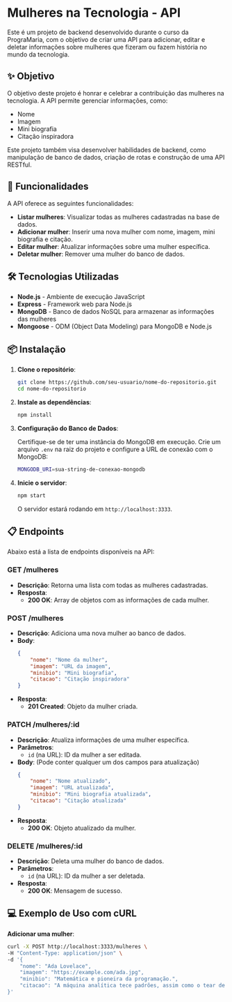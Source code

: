# Mulheres na Tecnologia - API

Este é um projeto de backend desenvolvido durante o curso da PrograMaria, com o objetivo de criar uma API para adicionar, editar e deletar informações sobre mulheres que fizeram ou fazem história no mundo da tecnologia.

## ✨ Objetivo

O objetivo deste projeto é honrar e celebrar a contribuição das mulheres na tecnologia. A API permite gerenciar informações, como:
- Nome
- Imagem
- Mini biografia
- Citação inspiradora

Este projeto também visa desenvolver habilidades de backend, como manipulação de banco de dados, criação de rotas e construção de uma API RESTful.

## 🚀 Funcionalidades

A API oferece as seguintes funcionalidades:

- **Listar mulheres**: Visualizar todas as mulheres cadastradas na base de dados.
- **Adicionar mulher**: Inserir uma nova mulher com nome, imagem, mini biografia e citação.
- **Editar mulher**: Atualizar informações sobre uma mulher específica.
- **Deletar mulher**: Remover uma mulher do banco de dados.

## 🛠️ Tecnologias Utilizadas

- **Node.js** - Ambiente de execução JavaScript
- **Express** - Framework web para Node.js
- **MongoDB** - Banco de dados NoSQL para armazenar as informações das mulheres
- **Mongoose** - ODM (Object Data Modeling) para MongoDB e Node.js

## 📦 Instalação

1. **Clone o repositório**:

    ```bash
    git clone https://github.com/seu-usuario/nome-do-repositorio.git
    cd nome-do-repositorio
    ```

2. **Instale as dependências**:

    ```bash
    npm install
    ```

3. **Configuração do Banco de Dados**:

    Certifique-se de ter uma instância do MongoDB em execução. Crie um arquivo `.env` na raiz do projeto e configure a URL de conexão com o MongoDB:

    ```bash
    MONGODB_URI=sua-string-de-conexao-mongodb
    ```

4. **Inicie o servidor**:

    ```bash
    npm start
    ```

    O servidor estará rodando em `http://localhost:3333`.

## 📋 Endpoints

Abaixo está a lista de endpoints disponíveis na API:

### GET /mulheres
- **Descrição**: Retorna uma lista com todas as mulheres cadastradas.
- **Resposta**:
    - **200 OK**: Array de objetos com as informações de cada mulher.

### POST /mulheres
- **Descrição**: Adiciona uma nova mulher ao banco de dados.
- **Body**:
    ```json
    {
        "nome": "Nome da mulher",
        "imagem": "URL da imagem",
        "minibio": "Mini biografia",
        "citacao": "Citação inspiradora"
    }
    ```
- **Resposta**:
    - **201 Created**: Objeto da mulher criada.

### PATCH /mulheres/:id
- **Descrição**: Atualiza informações de uma mulher específica.
- **Parâmetros**:
    - `id` (na URL): ID da mulher a ser editada.
- **Body**: (Pode conter qualquer um dos campos para atualização)
    ```json
    {
        "nome": "Nome atualizado",
        "imagem": "URL atualizada",
        "minibio": "Mini biografia atualizada",
        "citacao": "Citação atualizada"
    }
    ```
- **Resposta**:
    - **200 OK**: Objeto atualizado da mulher.

### DELETE /mulheres/:id
- **Descrição**: Deleta uma mulher do banco de dados.
- **Parâmetros**:
    - `id` (na URL): ID da mulher a ser deletada.
- **Resposta**:
    - **200 OK**: Mensagem de sucesso.

## 💻 Exemplo de Uso com cURL

**Adicionar uma mulher**:

```bash
curl -X POST http://localhost:3333/mulheres \
-H "Content-Type: application/json" \
-d '{
    "nome": "Ada Lovelace",
    "imagem": "https://example.com/ada.jpg",
    "minibio": "Matemática e pioneira da programação.",
    "citacao": "A máquina analítica tece padrões, assim como o tear de Jacquard tece flores e folhas."
}'
